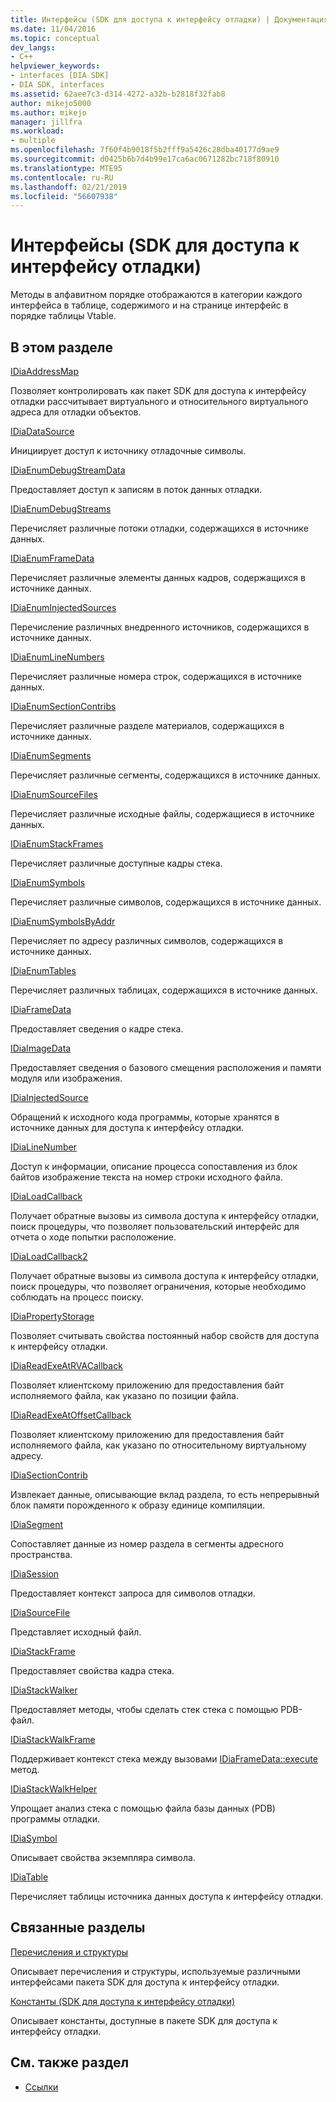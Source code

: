 ```yaml
---
title: Интерфейсы (SDK для доступа к интерфейсу отладки) | Документация Майкрософт
ms.date: 11/04/2016
ms.topic: conceptual
dev_langs:
- C++
helpviewer_keywords:
- interfaces [DIA SDK]
- DIA SDK, interfaces
ms.assetid: 62aee7c3-d314-4272-a32b-b2818f32fab8
author: mikejo5000
ms.author: mikejo
manager: jillfra
ms.workload:
- multiple
ms.openlocfilehash: 7f60f4b9018f5b2fff9a5426c28dba40177d9ae9
ms.sourcegitcommit: d0425b6b7d4b99e17ca6ac0671282bc718f80910
ms.translationtype: MTE95
ms.contentlocale: ru-RU
ms.lasthandoff: 02/21/2019
ms.locfileid: "56607938"
---
```

# <a name="interfaces-debug-interface-access-sdk"></a>Интерфейсы (SDK для доступа к интерфейсу отладки)
Методы в алфавитном порядке отображаются в категории каждого интерфейса в таблице, содержимого и на странице интерфейс в порядке таблицы Vtable.

## <a name="in-this-section"></a>В этом разделе

[IDiaAddressMap](../../debugger/debug-interface-access/idiaaddressmap.md)

Позволяет контролировать как пакет SDK для доступа к интерфейсу отладки рассчитывает виртуального и относительного виртуального адреса для отладки объектов.

[IDiaDataSource](../../debugger/debug-interface-access/idiadatasource.md)

Инициирует доступ к источнику отладочные символы.

[IDiaEnumDebugStreamData](../../debugger/debug-interface-access/idiaenumdebugstreamdata.md)

Предоставляет доступ к записям в поток данных отладки.

[IDiaEnumDebugStreams](../../debugger/debug-interface-access/idiaenumdebugstreams.md)

Перечисляет различные потоки отладки, содержащихся в источнике данных.

[IDiaEnumFrameData](../../debugger/debug-interface-access/idiaenumframedata.md)

Перечисляет различные элементы данных кадров, содержащихся в источнике данных.

[IDiaEnumInjectedSources](../../debugger/debug-interface-access/idiaenuminjectedsources.md)

Перечисление различных внедренного источников, содержащихся в источнике данных.

[IDiaEnumLineNumbers](../../debugger/debug-interface-access/idiaenumlinenumbers.md)

Перечисляет различные номера строк, содержащихся в источнике данных.

[IDiaEnumSectionContribs](../../debugger/debug-interface-access/idiaenumsectioncontribs.md)

Перечисляет различные разделе материалов, содержащихся в источнике данных.

[IDiaEnumSegments](../../debugger/debug-interface-access/idiaenumsegments.md)

Перечисляет различные сегменты, содержащихся в источнике данных.

[IDiaEnumSourceFiles](../../debugger/debug-interface-access/idiaenumsourcefiles.md)

Перечисляет различные исходные файлы, содержащиеся в источнике данных.

[IDiaEnumStackFrames](../../debugger/debug-interface-access/idiaenumstackframes.md)

Перечисляет различные доступные кадры стека.

[IDiaEnumSymbols](../../debugger/debug-interface-access/idiaenumsymbols.md)

Перечисляет различные символов, содержащихся в источнике данных.

[IDiaEnumSymbolsByAddr](../../debugger/debug-interface-access/idiaenumsymbolsbyaddr.md)

Перечисляет по адресу различных символов, содержащихся в источнике данных.

[IDiaEnumTables](../../debugger/debug-interface-access/idiaenumtables.md)

Перечисляет различных таблицах, содержащихся в источнике данных.

[IDiaFrameData](../../debugger/debug-interface-access/idiaframedata.md)

Предоставляет сведения о кадре стека.

[IDiaImageData](../../debugger/debug-interface-access/idiaimagedata.md)

Предоставляет сведения о базового смещения расположения и памяти модуля или изображения.

[IDiaInjectedSource](../../debugger/debug-interface-access/idiainjectedsource.md)

Обращений к исходного кода программы, которые хранятся в источнике данных для доступа к интерфейсу отладки.

[IDiaLineNumber](../../debugger/debug-interface-access/idialinenumber.md)

Доступ к информации, описание процесса сопоставления из блок байтов изображение текста на номер строки исходного файла.

[IDiaLoadCallback](../../debugger/debug-interface-access/idialoadcallback.md)

Получает обратные вызовы из символа доступа к интерфейсу отладки, поиск процедуры, что позволяет пользовательский интерфейс для отчета о ходе попытки расположение.

[IDiaLoadCallback2](../../debugger/debug-interface-access/idialoadcallback2.md)

Получает обратные вызовы из символа доступа к интерфейсу отладки, поиск процедуры, что позволяет ограничения, которые необходимо соблюдать на процесс поиску.

[IDiaPropertyStorage](../../debugger/debug-interface-access/idiapropertystorage.md)

Позволяет считывать свойства постоянный набор свойств для доступа к интерфейсу отладки.

[IDiaReadExeAtRVACallback](../../debugger/debug-interface-access/idiareadexeatrvacallback.md)

Позволяет клиентскому приложению для предоставления байт исполняемого файла, как указано по позиции файла.

[IDiaReadExeAtOffsetCallback](../../debugger/debug-interface-access/idiareadexeatoffsetcallback.md)

Позволяет клиентскому приложению для предоставления байт исполняемого файла, как указано по относительному виртуальному адресу.

[IDiaSectionContrib](../../debugger/debug-interface-access/idiasectioncontrib.md)

Извлекает данные, описывающие вклад раздела, то есть непрерывный блок памяти порожденного к образу единице компиляции.

[IDiaSegment](../../debugger/debug-interface-access/idiasegment.md)

Сопоставляет данные из номер раздела в сегменты адресного пространства.

[IDiaSession](../../debugger/debug-interface-access/idiasession.md)

Предоставляет контекст запроса для символов отладки.

[IDiaSourceFile](../../debugger/debug-interface-access/idiasourcefile.md)

Представляет исходный файл.

[IDiaStackFrame](../../debugger/debug-interface-access/idiastackframe.md)

Предоставляет свойства кадра стека.

[IDiaStackWalker](../../debugger/debug-interface-access/idiastackwalker.md)

Предоставляет методы, чтобы сделать стек стека с помощью PDB-файл.

[IDiaStackWalkFrame](../../debugger/debug-interface-access/idiastackwalkframe.md)

Поддерживает контекст стека между вызовами [IDiaFrameData::execute](../../debugger/debug-interface-access/idiaframedata-execute.md) метод.

[IDiaStackWalkHelper](../../debugger/debug-interface-access/idiastackwalkhelper.md)

Упрощает анализ стека с помощью файла базы данных (PDB) программы отладки.

[IDiaSymbol](../../debugger/debug-interface-access/idiasymbol.md)

Описывает свойства экземпляра символа.

[IDiaTable](../../debugger/debug-interface-access/idiatable.md)

Перечисляет таблицы источника данных доступа к интерфейсу отладки.

## <a name="related-sections"></a>Связанные разделы
[Перечисления и структуры](../../debugger/debug-interface-access/enumerations-and-structures.md)

Описывает перечисления и структуры, используемые различными интерфейсами пакета SDK для доступа к интерфейсу отладки.

[Константы (SDK для доступа к интерфейсу отладки)](../../debugger/debug-interface-access/constants-debug-interface-access-sdk.md)

Описывает константы, доступные в пакете SDK для доступа к интерфейсу отладки.

## <a name="see-also"></a>См. также раздел

- [Ссылки](../../debugger/debug-interface-access/debug-interface-access-sdk-reference.md)